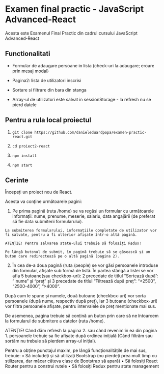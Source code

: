 # Examen final practic - JavaScript Advanced-React

Acesta este Examenul Final Practic din cadrul cursului JavaScript Advanced-React

## Functionalitati

* Formular de adaugare persoane in lista (check-uri la adaugare; eroare prin mesaj modal)

* Pagina2: lista de utilizatori inscrisi

* Sortare si filtrare din bara din stanga

* Array-ul de utilizatori este salvat in sessionStorage - la refresh nu se pierd datele 


## Pentru a rula local proiectul

1. `git clone https://github.com/danieleduardpopa/examen-practic-react.git`

2. `cd proiect2-react`

3. `npm install`

4. `npm start`


## Cerinte

Începeți un proiect nou de React.

Acesta va conține următoarele pagini:

1.    Pe prima pagină (ruta /home) se va regăsi un formular cu următoarele informații: nume, prenume, meserie, salariu, data angajării (de preferat să fie data submiterii formularului).

    La submiterea formularului, informațiile completate de utilizator vor fi salvate, pentru a fi ulterior afișate într-o altă pagină.

    ATENȚIE! Pentru salvarea state-ului trebuie să folosiți Redux!

    Pe lângă butonul de submit, în pagină trebuie să se găsească și un buton care redirectează pe o altă pagină (pagina 2).

2.    În cea de-a doua pagină (ruta /people) se vor găsi persoanele introduse din formular, afișate sub formă de listă. În partea stângă a listei se vor afla 5 butoane(sau checkbox-uri): 2 precedate de titlul “Sortează după”: ” nume” și “preț” și 3 precedate de titlul “Filtrează după preț”: “<2500”, “2500-4000”, “>4000”.

După cum le spune și numele, două butoane (checkbox-uri) vor sorta persoanele (după nume, respectiv după preț), Iar 3 butoane (checkbox-uri) vor filtra persoanele afișate, pentru intervalele de preț menționate mai sus.

De asemenea, pagina trebuie să conțină un buton prin care să ne întoarcem la formularul de submitere a datelor (ruta /home).

ATENȚIE! Când dăm refresh la pagina 2. sau când revenim în ea din pagina 1. persoanele trebuie sa fie afișate după ordinea inițială (Când filtrăm sau sortăm nu trebuie să pierdem array-ul inițial).

Pentru a obține punctajul maxim, pe lângă funcționalitățile de mai sus, trebuie:
•    Să includeți și să utilizați Bootstrap (nu pierdeți prea mult timp cu stilizarea, dar măcar câteva clase de Bootstrap să apară)
•    Să folosiți React Router pentru a construi rutele
•    Să folosiți Redux pentru state management
